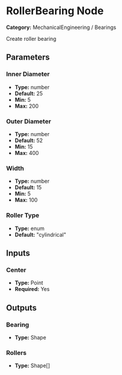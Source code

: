 
# RollerBearing Node

**Category:** MechanicalEngineering / Bearings

Create roller bearing

## Parameters


### Inner Diameter
- **Type:** number
- **Default:** 25
- **Min:** 5
- **Max:** 200



### Outer Diameter
- **Type:** number
- **Default:** 52
- **Min:** 15
- **Max:** 400



### Width
- **Type:** number
- **Default:** 15
- **Min:** 5
- **Max:** 100



### Roller Type
- **Type:** enum
- **Default:** "cylindrical"





## Inputs


### Center
- **Type:** Point
- **Required:** Yes



## Outputs


### Bearing
- **Type:** Shape



### Rollers
- **Type:** Shape[]




